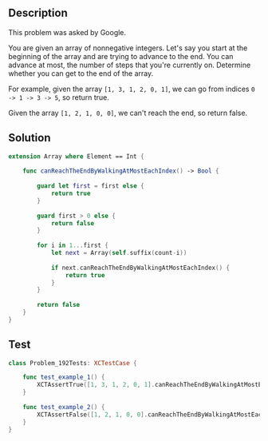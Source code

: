 ## Description

This problem was asked by Google.

You are given an array of nonnegative integers. Let's say you start at the beginning of the array and are trying to advance to the end. You can advance at most, the number of steps that you're currently on. Determine whether you can get to the end of the array.

For example, given the array `[1, 3, 1, 2, 0, 1]`, we can go from indices `0 -> 1 -> 3 -> 5`, so return true.

Given the array `[1, 2, 1, 0, 0]`, we can't reach the end, so return false.

## Solution

```swift
extension Array where Element == Int {
    
    func canReachTheEndByWalkingAtMostEachIndex() -> Bool {
        
        guard let first = first else {
            return true
        }
        
        guard first > 0 else {
            return false
        }
        
        for i in 1...first {
            let next = Array(self.suffix(count-i))
            
            if next.canReachTheEndByWalkingAtMostEachIndex() {
                return true
            }
        }
        
        return false
    }
}
```

## Test

```swift
class Problem_192Tests: XCTestCase {

    func test_example_1() {
        XCTAssertTrue([1, 3, 1, 2, 0, 1].canReachTheEndByWalkingAtMostEachIndex())
    }
    
    func test_example_2() {
        XCTAssertFalse([1, 2, 1, 0, 0].canReachTheEndByWalkingAtMostEachIndex())
    }
}
```